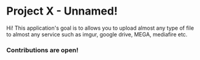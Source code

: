 # Project X - Unnamed!

Hi! This application's goal is to allows you to upload almost any type of file to almost any service such as imgur, google drive, MEGA, mediafire etc.

### Contributions are open!